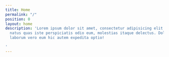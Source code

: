 ```yaml
---
title: Home
permalink: "/"
position: 0
layout: home
description: 'Lorem ipsum dolor sit amet, consectetur adipisicing elit. Et ipsa obcaecati,
  natus quas iste perspiciatis odio eum, molestias itaque delectus. Dolores ex nostrum
  laborum vero eum hic autem expedita optio!

'
---
```


